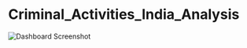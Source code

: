 # Criminal_Activities_India_Analysis

![Dashboard Screenshot](https://github.com/ShrutiMishra-2002/Criminal_Activities_India_Analysis/blob/main/Screenshot%20(39).png)
